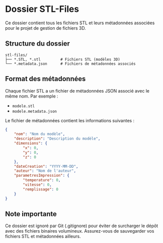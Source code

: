 # Dossier STL-Files

Ce dossier contient tous les fichiers STL et leurs métadonnées associées pour le projet de gestion de fichiers 3D.

## Structure du dossier

```
stl-files/
├── *.STL, *.stl         # Fichiers STL (modèles 3D)
└── *.metadata.json      # Fichiers de métadonnées associés
```

## Format des métadonnées

Chaque fichier STL a un fichier de métadonnées JSON associé avec le même nom. Par exemple :
- `modele.stl`
- `modele.metadata.json`

Le fichier de métadonnées contient les informations suivantes :
```json
{
    "nom": "Nom du modèle",
    "description": "Description du modèle",
    "dimensions": {
        "x": 0,
        "y": 0,
        "z": 0
    },
    "dateCreation": "YYYY-MM-DD",
    "auteur": "Nom de l'auteur",
    "parametresImpression": {
        "temperature": 0,
        "vitesse": 0,
        "remplissage": 0
    }
}
```

## Note importante
Ce dossier est ignoré par Git (.gitignore) pour éviter de surcharger le dépôt avec des fichiers binaires volumineux. Assurez-vous de sauvegarder vos fichiers STL et métadonnées ailleurs.
